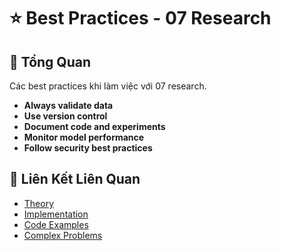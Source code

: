 # ⭐ Best Practices - 07 Research

## 🎯 Tổng Quan

Các best practices khi làm việc với 07 research.

- **Always validate data**
- **Use version control**
- **Document code and experiments**
- **Monitor model performance**
- **Follow security best practices**

## 🔗 Liên Kết Liên Quan

- [Theory](./THEORY_07_research.md)
- [Implementation](./IMPLEMENTATION_07_research.md)
- [Code Examples](./CODE_EXAMPLES_07_research.md)
- [Complex Problems](./COMPLEX_PROBLEMS.md)
